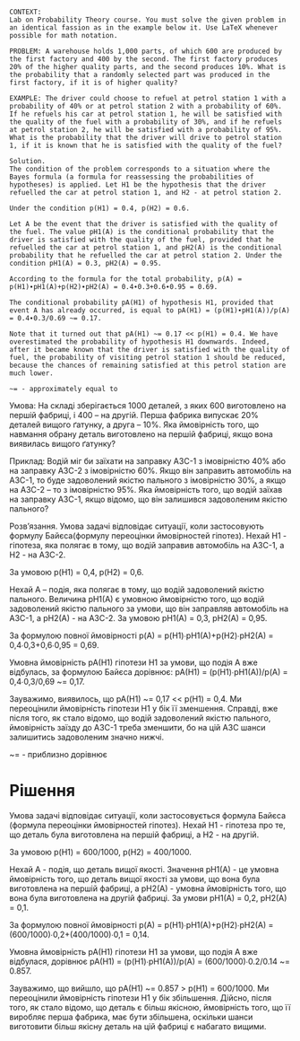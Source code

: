 ```
CONTEXT:
Lab on Probability Theory course. You must solve the given problem in an identical fassion as in the example below it. Use LaTeX whenever possible for math notation.

PROBLEM: A warehouse holds 1,000 parts, of which 600 are produced by the first factory and 400 by the second. The first factory produces 20% of the higher quality parts, and the second produces 10%. What is the probability that a randomly selected part was produced in the first factory, if it is of higher quality?

EXAMPLE: The driver could choose to refuel at petrol station 1 with a probability of 40% or at petrol station 2 with a probability of 60%. If he refuels his car at petrol station 1, he will be satisfied with the quality of the fuel with a probability of 30%, and if he refuels at petrol station 2, he will be satisfied with a probability of 95%. What is the probability that the driver will drive to petrol station 1, if it is known that he is satisfied with the quality of the fuel?

Solution.
The condition of the problem corresponds to a situation where the Bayes formula (a formula for reassessing the probabilities of hypotheses) is applied. Let H1 be the hypothesis that the driver refuelled the car at petrol station 1, and H2 - at petrol station 2.

Under the condition p(H1) = 0.4, p(H2) = 0.6.

Let A be the event that the driver is satisfied with the quality of the fuel. The value pH1(A) is the conditional probability that the driver is satisfied with the quality of the fuel, provided that he refuelled the car at petrol station 1, and pH2(A) is the conditional probability that he refuelled the car at petrol station 2. Under the condition pH1(A) = 0.3, pH2(A) = 0.95.

According to the formula for the total probability, p(A) = p(H1)∙pH1(A)+p(H2)∙pH2(A) = 0.4∙0.3+0.6∙0.95 = 0.69.

The conditional probability pA(H1) of hypothesis H1, provided that event A has already occurred, is equal to pA(H1) = (p(H1)∙pH1(A))/p(A) = 0.4∙0.3/0.69 ~= 0.17.

Note that it turned out that pA(H1) ~= 0.17 << p(H1) = 0.4. We have overestimated the probability of hypothesis H1 downwards. Indeed, after it became known that the driver is satisfied with the quality of fuel, the probability of visiting petrol station 1 should be reduced, because the chances of remaining satisfied at this petrol station are much lower.

~= - approximately equal to
```

Умова:
На складі зберігається 1000 деталей, з яких 600 виготовлено на першій фабриці, і 400 – на другій. Перша фабрика випускає 20% деталей вищого ґатунку, а друга – 10%. Яка ймовірність того, що навмання обрану деталь виготовлено на першій фабриці, якщо вона виявилась вищого ґатунку?

Приклад:
Водій міг би заїхати на заправку АЗС-1 з імовірністю 40% або на заправку АЗС-2 з імовірністю 60%. Якщо він заправить автомобіль на АЗС-1, то буде задоволений якістю пального з імовірністю 30%, а якщо на АЗС-2 – то з імовірністю 95%. Яка ймовірність того, що водій заїхав на заправку АЗС-1, якщо відомо, що він залишився задоволеним якістю пального?

Розв’язання.
Умова задачі відповідає ситуації, коли застосовують формулу Байєса(формулу переоцінки ймовірностей гіпотез). Нехай H1 - гіпотеза, яка полягає в тому, що водій заправив автомобіль на АЗС-1, а H2 - на АЗС-2.

За умовою p(H1) = 0,4, p(H2) = 0,6.

Нехай A – подія, яка полягає в тому, що водій задоволений якістю пального. Величина pH1(A) є умовною ймовірністю того, що водій задоволений якістю пального за умови, що він заправляв автомобіль на АЗС-1, а pH2(A) - на АЗС-2. За умовою pH1(A) = 0,3, pH2(A) = 0,95.

За формулою повної ймовірності p(A) = p(H1)∙pH1(A)+p(H2)∙pH2(A) = 0,4∙0,3+0,6∙0,95 = 0,69.

Умовна ймовірність pA(H1) гіпотези H1 за умови, що подія A вже відбулась, за формулою Байєса дорівнює: pA(H1) = (p(H1)∙pH1(A))/p(A) = 0,4∙0,3/0,69 ~= 0,17.

Зауважимо, виявилось, що pA(H1) ~= 0,17 << p(H1) = 0,4. Ми переоцінили ймовірність гіпотези H1 у бік її зменшення. Справді, вже після того, як стало відомо, що водій задоволений якістю пального, ймовірність заїзду до АЗС-1 треба зменшити, бо на цій АЗС шанси залишитись задоволеним значно нижчі.

~= - приблизно дорівнює

# Рішення

Умова задачі відповідає ситуації, коли застосовується формула Байєса (формула переоцінки ймовірностей гіпотез). Нехай H1 - гіпотеза про те, що деталь була виготовлена на першій фабриці, а H2 - на другій.

За умовою p(H1) = 600/1000, p(H2) = 400/1000.

Нехай A - подія, що деталь вищої якості. Значення pH1(A) - це умовна ймовірність того, що деталь вищої якості за умови, що вона була виготовлена на першій фабриці, а pH2(A) - умовна ймовірність того, що вона була виготовлена на другій фабриці. За умови pH1(A) = 0,2, pH2(A) = 0,1.

За формулою повної ймовірності p(A) = p(H1)∙pH1(A)+p(H2)∙pH2(A) = (600/1000)∙0,2+(400/1000)∙0,1 = 0,14.

Умовна ймовірність pA(H1) гіпотези H1 за умови, що подія A вже відбулася, дорівнює pA(H1) = (p(H1)∙pH1(A))/p(A) = (600/1000)∙0.2/0.14 ~= 0.857.

Зауважимо, що вийшло, що pA(H1) ~= 0.857 > p(H1) = 600/1000. Ми переоцінили ймовірність гіпотези H1 у бік збільшення. Дійсно, після того, як стало відомо, що деталь є більш якісною, ймовірність того, що її виробляє перша фабрика, має бути збільшена, оскільки шанси виготовити більш якісну деталь на цій фабриці є набагато вищими.

